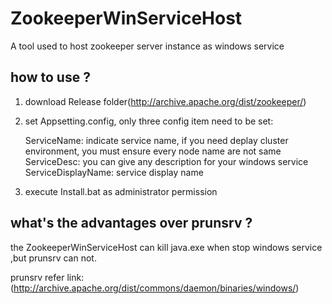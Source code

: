 # ZookeeperWinServiceHost

A tool used to host zookeeper server instance as windows service

## how to use ?

1. download Release folder(http://archive.apache.org/dist/zookeeper/)
2. set Appsetting.config,
  only three config item need to be set:
  
   ServiceName: indicate service name, if you need deplay cluster environment, you must ensure every node name are not same  
   ServiceDesc: you can give any description for your windows service  
   ServiceDisplayName: service display name 
  
3. execute Install.bat as administrator permission



   


## what's the advantages over prunsrv ?

the ZookeeperWinServiceHost can kill java.exe when stop windows service ,but prunsrv can not.

prunsrv refer link:(http://archive.apache.org/dist/commons/daemon/binaries/windows/)
